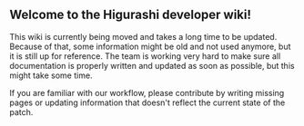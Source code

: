 ## Welcome to the Higurashi developer wiki!

This wiki is currently being moved and takes a long time to be updated. Because of that, some information might be old and not used anymore, but it is still up for reference.
The team is working very hard to make sure all documentation is properly written and updated as soon as possible, but this might take some time.

If you are familiar with our workflow, please contribute by writing missing pages or updating information that doesn't reflect the current state of the patch.